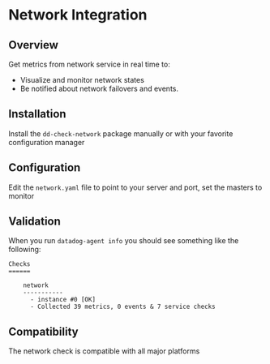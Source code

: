 # Network Integration

## Overview

Get metrics from network service in real time to:

* Visualize and monitor network states
* Be notified about network failovers and events.

## Installation

Install the `dd-check-network` package manually or with your favorite configuration manager

## Configuration

Edit the `network.yaml` file to point to your server and port, set the masters to monitor

## Validation

When you run `datadog-agent info` you should see something like the following:

    Checks
    ======

        network
        -----------
          - instance #0 [OK]
          - Collected 39 metrics, 0 events & 7 service checks

## Compatibility

The network check is compatible with all major platforms

